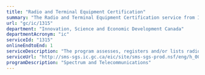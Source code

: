 ```yaml
---
title: "Radio and Terminal Equipment Certification"
summary: "The Radio and Terminal Equipment Certification service from Innovation, Science and Economic Development Canada is available end-to-end online, according to the GC Service Inventory."
url: "gc/ic/1315"
department: "Innovation, Science and Economic Development Canada"
departmentAcronym: "ic"
serviceId: "1315"
onlineEndtoEnd: 1
serviceDescription: "The program assesses, registers and/or lists radio and telecommunications apparatus subject to regulatory requirements."
serviceUrl: "http://sms-sgs.ic.gc.ca/eic/site/sms-sgs-prod.nsf/eng/h_00013.html"
programDescription: "Spectrum and Telecommunications"
---
```


